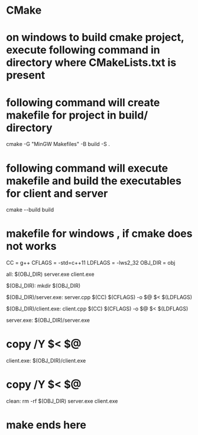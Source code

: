 # CMake


# on windows to build cmake project, execute following command in directory where CMakeLists.txt is present
# following command will create makefile for project in build/ directory 
cmake -G "MinGW Makefiles" -B build -S .
# following command will execute makefile and build the executables for client and server
cmake --build build


# makefile for windows , if cmake does not works
CC = g++
CFLAGS = -std=c++11
LDFLAGS = -lws2_32
OBJ_DIR = obj

all: $(OBJ_DIR) server.exe client.exe

$(OBJ_DIR):
	mkdir $(OBJ_DIR)

$(OBJ_DIR)/server.exe: server.cpp
	$(CC) $(CFLAGS) -o $@ $< $(LDFLAGS)

$(OBJ_DIR)/client.exe: client.cpp
	$(CC) $(CFLAGS) -o $@ $< $(LDFLAGS)

server.exe: $(OBJ_DIR)/server.exe
#	copy /Y $< $@

client.exe: $(OBJ_DIR)/client.exe
#	copy /Y $< $@

clean:
	rm -rf $(OBJ_DIR) server.exe client.exe

# make ends here 